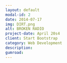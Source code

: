 ```yaml
---
layout: default
modal-id: 2
date: 2014-07-17
img: DIRT.png
alt: BROKEN RADIO
project-date: April 20s4
client: Start Bootstrap
category: Web Development
description: 
gumroad:
---
```

